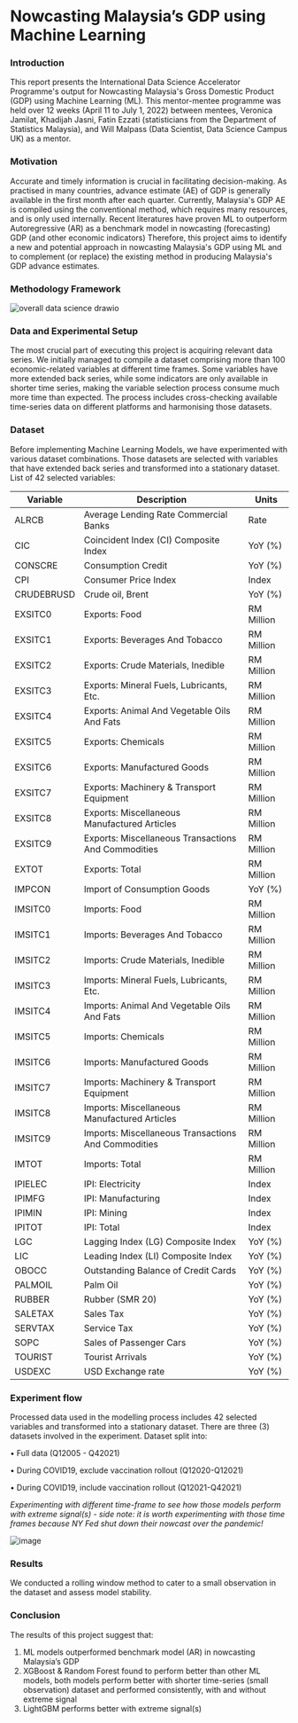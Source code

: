 # Nowcasting Malaysia’s GDP using Machine Learning

### Introduction
This report presents the International Data Science Accelerator Programme's output for Nowcasting Malaysia's Gross Domestic Product (GDP) using Machine Learning (ML). This mentor-mentee programme was held over 12 weeks (April 11 to July 1, 2022) between mentees, Veronica Jamilat, Khadijah Jasni, Fatin Ezzati (statisticians from the Department of Statistics Malaysia), and Will Malpass (Data Scientist, Data Science Campus UK) as a mentor.

### Motivation
Accurate and timely information is crucial in facilitating decision-making. As practised in many countries, advance estimate (AE) of GDP is generally available in the first month after each quarter. 
Currently, Malaysia's GDP AE is compiled using the conventional method, which requires many resources, and is only used internally. Recent literatures have proven ML to outperform Autoregressive (AR) as a benchmark model in nowcasting (forecasting) GDP (and other economic indicators)
Therefore, this project aims to identify a new and potential approach in nowcasting Malaysia's GDP using ML and to complement (or replace) the existing method in producing Malaysia's GDP advance estimates.

### Methodology Framework
![overall data science drawio](https://user-images.githubusercontent.com/58675575/175886895-ed878e5f-5225-4f8d-a26a-b9b5f25296f5.png)

### Data and Experimental Setup
The most crucial part of executing this project is acquiring relevant data series. We initially managed to compile a dataset comprising more than 100 economic-related variables at different time frames. Some variables have more extended back series, while some indicators are only available in shorter time series, making the variable selection process consume much more time than expected. The process includes cross-checking available time-series data on different platforms and harmonising those datasets.

### Dataset
Before implementing Machine Learning Models, we have experimented with various dataset combinations. Those datasets are selected with variables that have extended back series and transformed into a stationary dataset. List of 42 selected variables:

| Variable | Description | Units |
| ------------- | ------------- | ------------- |
|ALRCB | Average Lending Rate Commercial Banks | Rate |
|CIC  | Coincident Index (CI) Composite Index  | YoY (%) |
|CONSCRE | Consumption Credit | YoY (%) |
|CPI  | Consumer Price Index | Index |
|CRUDEBRUSD | Crude oil, Brent | YoY (%) |
|EXSITC0|	Exports: Food| RM Million |
|EXSITC1|	Exports: Beverages And Tobacco| RM Million |
|EXSITC2|	Exports: Crude Materials, Inedible| RM Million |
|EXSITC3|	Exports: Mineral Fuels, Lubricants, Etc.| RM Million | 
|EXSITC4|	Exports: Animal And Vegetable Oils And Fats| RM Million |
|EXSITC5|	Exports: Chemicals| RM Million |
|EXSITC6|	Exports: Manufactured Goods| RM Million |
|EXSITC7|	Exports: Machinery & Transport Equipment| RM Million |
|EXSITC8|	Exports: Miscellaneous Manufactured Articles| RM Million |
|EXSITC9|	Exports: Miscellaneous Transactions And Commodities| RM Million |
|EXTOT|	Exports: Total| RM Million |
|IMPCON |  Import of Consumption Goods | YoY (%) |
|IMSITC0|	Imports: Food| RM Million |
|IMSITC1|	Imports: Beverages And Tobacco| RM Million |
|IMSITC2|	Imports: Crude Materials, Inedible| RM Million |
|IMSITC3|	Imports: Mineral Fuels, Lubricants, Etc.| RM Million |
|IMSITC4|	Imports: Animal And Vegetable Oils And Fats| RM Million |
|IMSITC5|	Imports: Chemicals| RM Million |
|IMSITC6|	Imports: Manufactured Goods| RM Million |
|IMSITC7|	Imports: Machinery & Transport Equipment| RM Million |
|IMSITC8|	Imports: Miscellaneous Manufactured Articles| RM Million |
|IMSITC9|	Imports: Miscellaneous Transactions And Commodities| RM Million |
|IMTOT|	Imports: Total| RM Million | 
|IPIELEC | IPI: Electricity | Index |
|IPIMFG|	IPI: Manufacturing| Index |
|IPIMIN|	IPI: Mining| Index |
|IPITOT|	IPI: Total| Index |
|LGC|	Lagging Index (LG) Composite Index| YoY (%) |
|LIC|	Leading Index (LI) Composite Index| YoY (%) |
|OBOCC|	Outstanding Balance of Credit Cards| YoY (%) |
|PALMOIL|	Palm Oil| YoY (%) |
|RUBBER|	Rubber (SMR 20)| YoY (%) |
|SALETAX| Sales Tax| YoY (%) |
|SERVTAX| Service Tax| YoY (%) |
|SOPC| Sales of Passenger Cars| YoY (%) |
|TOURIST| Tourist Arrivals| YoY (%) |
|USDEXC| USD Exchange rate| YoY (%) |

### Experiment flow
Processed data used in the modelling process includes 42 selected variables and transformed into a stationary dataset. There are three (3) datasets involved in the experiment. Dataset split into:

•	Full data (Q12005 - Q42021)

•	During COVID19, exclude  vaccination rollout (Q12020-Q12021)

•	During COVID19, include  vaccination rollout (Q12021-Q42021)

*Experimenting with different time-frame to see how those models perform with extreme signal(s) - side note: it is worth experimenting with those time frames because NY Fed shut down their nowcast over the pandemic!*

![image](https://user-images.githubusercontent.com/104331591/178622693-dd57d50c-43b9-46e8-a72d-7c3ba85ed5db.png)

### Results

We conducted a rolling window method to cater to a small observation in the dataset and assess model stability.

### Conclusion
The results of this project suggest that:
1)	ML models outperformed benchmark model (AR) in nowcasting Malaysia’s GDP
2)	XGBoost & Random Forest found to perform better than other ML models, both models perform better with shorter time-series (small observation) dataset and performed consistently, with and without extreme signal
3)	LightGBM performs better with extreme signal(s)

